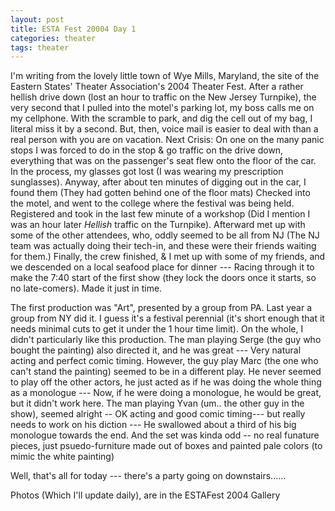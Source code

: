 ```yaml
---
layout: post
title: ESTA Fest 20004 Day 1
categories: theater
tags: theater
---
```

<P>I'm writing from the lovely little town of Wye Mills, Maryland, the site of the Eastern States' Theater Association's 2004 Theater Fest. After a rather hellish drive down (lost an hour to traffic on the New Jersey Turnpike), the very second that I pulled into the motel's parking lot, my boss calls me on my cellphone. With the scramble to park, and dig the cell out of my bag, I literal miss it by a second. But, then, voice mail is easier to deal with than a real person with you are on vacation. Next Crisis: On one on the many panic stops I was forced to do in the stop &amp; go traffic on the drive down, everything that was on the passenger's seat flew onto the floor of the car. In the process, my glasses got lost (I was wearing my prescription sunglasses). Anyway, after about ten minutes of digging out in the car, I found them (They had gotten behind one of the floor mats) Checked into the motel, and went to the college where the festival was being held. Registered and took in the last few minute of a workshop (Did I mention I was an hour later  <EM>Hellish</EM> traffic on the Turnpike). Afterward met up with some of the other attendees, who, oddly seemed to be all from NJ (The NJ team was actually doing their tech-in, and these were their friends waiting for them.) Finally, the crew finished, &amp; I met up with some of my friends, and we descended on a local seafood place for dinner --- Racing through it to make the 7:40 start of the first show (they lock the doors once it starts, so no late-comers). Made it just in time. </P>
<P>The first production was "Art", presented by a group from PA. Last year a group from NY did it. I guess it's a festival perennial (it's short enough that it needs minimal cuts to get it under the 1 hour time limit). On the whole, I didn't particularly like this production. The man playing Serge (the guy who bought the painting) also directed it, and he was great --- Very natural acting and perfect comic timing. However, the guy play Marc (the one who can't stand the painting) seemed to be in a different play. He never seemed to play off the other actors, he just acted as if he was doing the whole thing as a monologue --- Now, if he were doing a monologue, he would be great, but it didn't work here. The man playing Yvan (um.. the other guy in the show), seemed alright -- OK acting and good comic timing--- but really needs to work on his diction --- He swallowed about a third of his big monologue towards the end.  And the set was kinda odd -- no real funature pieces, just psuedo-furniture made out of boxes and painted pale colors (to mimic the white painting)</P>
<P>Well, that's all for today --- there's a party going on downstairs...... </P>
<P>Photos (Which I'll update daily), are in the ESTAFest 2004 Gallery</P>